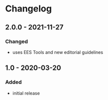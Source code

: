 # Changelog

## 2.0.0 - 2021-11-27

### Changed

- uses EES Tools and new editorial guidelines


## 1.0 - 2020-03-20

### Added

- initial release

